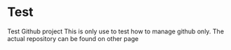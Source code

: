 # Test
Test Github project
This is only use to test how to manage github only. 
The actual repository can be found on other page
